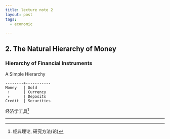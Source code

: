 ```yaml
---
title: lecture note 2
layout: post
tags:
  - economic

---
```


## 2. The Natural Hierarchy of Money

### Hierarchy of Financial Instruments

A Simple Hierarchy

    --------+-----------
    Money   | Gold
     ↑      | Currency
     ↑      | Deposits
    Credit  | Securities


经济学工具[^1]

---

[^1]: 经典理论, 研究方法(论)




